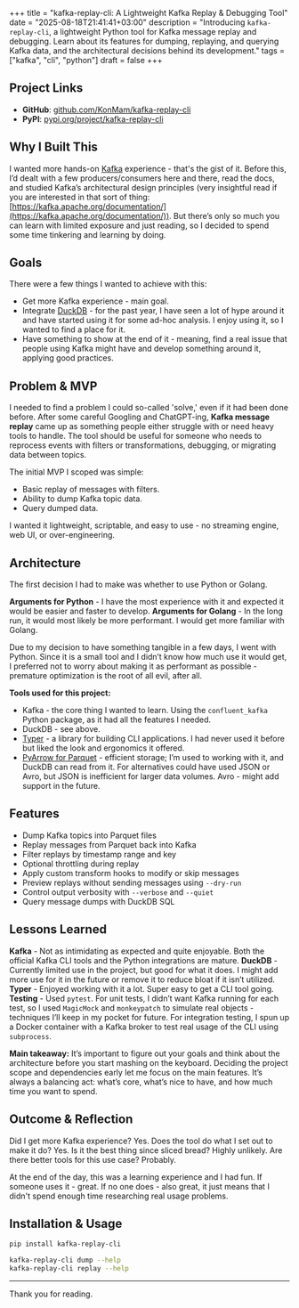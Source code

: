 +++
title = "kafka-replay-cli: A Lightweight Kafka Replay & Debugging Tool"
date = "2025-08-18T21:41:41+03:00"
description = "Introducing `kafka-replay-cli`, a lightweight Python tool for Kafka message replay and debugging. Learn about its features for dumping, replaying, and querying Kafka data, and the architectural decisions behind its development."
tags = ["kafka", "cli", "python"]
draft = false
+++

## Project Links

* **GitHub**: [github.com/KonMam/kafka-replay-cli](https://github.com/KonMam/kafka-replay-cli)
* **PyPI**: [pypi.org/project/kafka-replay-cli](https://pypi.org/project/kafka-replay-cli/)

## Why I Built This

I wanted more hands-on [Kafka](https://kafka.apache.org/) experience - that's the gist of it. Before this, I’d dealt with a few producers/consumers here and there, read the docs, and studied Kafka’s architectural design principles (very insightful read if you are interested in that sort of thing: [https://kafka.apache.org/documentation/](https://kafka.apache.org/documentation/)).
But there’s only so much you can learn with limited exposure and just reading, so I decided to spend some time tinkering and learning by doing.

## Goals

There were a few things I wanted to achieve with this:

* Get more Kafka experience - main goal.
* Integrate [DuckDB](https://duckdb.org/) - for the past year, I have seen a lot of hype around it and have started using it for some ad-hoc analysis. I enjoy using it, so I wanted to find a place for it.
* Have something to show at the end of it - meaning, find a real issue that people using Kafka might have and develop something around it, applying good practices.

## Problem & MVP

I needed to find a problem I could so-called 'solve,' even if it had been done before. After some careful Googling and ChatGPT-ing, **Kafka message replay** came up as something people either struggle with or need heavy tools to handle. The tool should be useful for someone who needs to reprocess events with filters or transformations, debugging, or migrating data between topics.

The initial MVP I scoped was simple:
* Basic replay of messages with filters.
* Ability to dump Kafka topic data.
* Query dumped data.

I wanted it lightweight, scriptable, and easy to use - no streaming engine, web UI, or over-engineering.

## Architecture

The first decision I had to make was whether to use Python or Golang.

**Arguments for Python** - I have the most experience with it and expected it would be easier and faster to develop.
**Arguments for Golang** - In the long run, it would most likely be more performant. I would get more familiar with Golang.

Due to my decision to have something tangible in a few days, I went with Python. Since it is a small tool and I didn’t know how much use it would get, I preferred not to worry about making it as performant as possible - premature optimization is the root of all evil, after all.

**Tools used for this project:**

* Kafka - the core thing I wanted to learn. Using the `confluent_kafka` Python package, as it had all the features I needed.
* DuckDB - see above.
* [Typer](https://typer.tiangolo.com/) - a library for building CLI applications. I had never used it before but liked the look and ergonomics it offered.
* [PyArrow for Parquet](https://arrow.apache.org/docs/python/parquet.html) - efficient storage; I’m used to working with it, and DuckDB can read from it. For alternatives could have used JSON or Avro, but JSON is inefficient for larger data volumes. Avro - might add support in the future.

## Features

* Dump Kafka topics into Parquet files
* Replay messages from Parquet back into Kafka
* Filter replays by timestamp range and key
* Optional throttling during replay
* Apply custom transform hooks to modify or skip messages
* Preview replays without sending messages using `--dry-run`
* Control output verbosity with `--verbose` and `--quiet`
* Query message dumps with DuckDB SQL

## Lessons Learned

**Kafka** - Not as intimidating as expected and quite enjoyable. Both the official Kafka CLI tools and the Python integrations are mature.
**DuckDB** - Currently limited use in the project, but good for what it does. I might add more use for it in the future or remove it to reduce bloat if it isn’t utilized.
**Typer** - Enjoyed working with it a lot. Super easy to get a CLI tool going.
**Testing** - Used `pytest`. For unit tests, I didn’t want Kafka running for each test, so I used `MagicMock` and `monkeypatch` to simulate real objects - techniques I’ll keep in my pocket for future. For integration testing, I spun up a Docker container with a Kafka broker to test real usage of the CLI using `subprocess`.

**Main takeaway:**
It’s important to figure out your goals and think about the architecture before you start mashing on the keyboard. Deciding the project scope and dependencies early let me focus on the main features. It’s always a balancing act: what’s core, what’s nice to have, and how much time you want to spend.

## Outcome & Reflection

Did I get more Kafka experience? Yes.
Does the tool do what I set out to make it do? Yes.
Is it the best thing since sliced bread? Highly unlikely.
Are there better tools for this use case? Probably.

At the end of the day, this was a learning experience and I had fun. If someone uses it - great. If no one does - also great, it just means that I didn't spend enough time researching real usage problems.

## Installation & Usage

```bash
pip install kafka-replay-cli
```

```bash
kafka-replay-cli dump --help
kafka-replay-cli replay --help
```

---

Thank you for reading.
